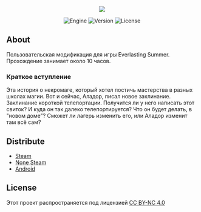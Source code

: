 <p align="center">
      <img src="https://i.ibb.co/Lz6t2hx/1.jpg">
</p>

<p align="center">
   <img alt="Engine" src="https://img.shields.io/badge/Engine-Renpy%207.3.5-Blue">
   <img src="https://img.shields.io/badge/Version-V1.5-blue" alt="Version">
   <img src="https://img.shields.io/badge/License-CC_BY--NC%204.0-purple" alt="License">
</p>

## About

Пользовательская модификация для игры Everlasting Summer. Прохождение занимает около 10 часов.

### Краткое вступление
Эта история о некромаге, который хотел постичь мастерства в разных школах магии. Вот и сейчас, Аладор, писал новое заклинание. Заклинание короткой телепортации. Получится ли у него написать этот свиток? И куда он так далеко телепортируется? Что он будет делать, в "новом доме"? Сможет ли лагерь изменить его, или Аладор изменит там всё сам?


## Distribute

- [Steam](https://steamcommunity.com/sharedfiles/filedetails/?id=1214626975)
- [None Steam](https://github.com/NeMoWister/NekromantvSovenke)
- [Android](http://191.ru/es/android/NekromantvSovenke.zip)


## License

Этот проект распространяется под лицензией [CC BY-NC 4.0](https://creativecommons.org/licenses/by-nc/4.0/deed.ru)

